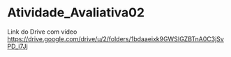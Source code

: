 # Atividade_Avaliativa02

Link do Drive com vídeo
https://drive.google.com/drive/u/2/folders/1bdaaeixk9GWSIGZBTnA0C3jSvPD_i7Jj
